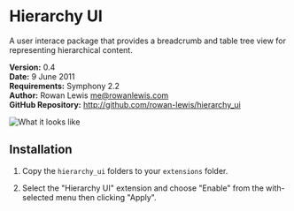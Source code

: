 # Hierarchy UI

A user interace package that provides a breadcrumb and table tree view for representing hierarchical content.

__Version:__ 0.4  
__Date:__ 9 June 2011  
__Requirements:__ Symphony 2.2  
__Author:__ Rowan Lewis <me@rowanlewis.com>  
__GitHub Repository:__ <http://github.com/rowan-lewis/hierarchy_ui>  

![What it looks like][screenshot]


## Installation

1. Copy the `hierarchy_ui` folders to your `extensions` folder.

2. Select the "Hierarchy UI" extension and choose "Enable" from the with-selected menu then clicking "Apply".


[screenshot]: https://github.com/rowan-lewis/hierarchy_field/raw/master/docs/usage-step-three.png